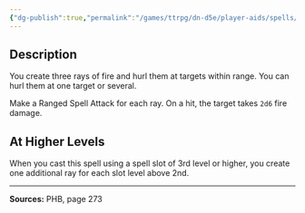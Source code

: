 ```yaml
---
{"dg-publish":true,"permalink":"/games/ttrpg/dn-d5e/player-aids/spells/level-2/scorching-ray/","tags":["TTRPG/DND/5e","verbal","somatic"]}
---
```



## Description
You create three rays of fire and hurl them at targets within range.
You can hurl them at one target or several.

Make a Ranged Spell Attack for each ray.
On a hit, the target takes `2d6` fire damage.

## At Higher Levels
When you cast this spell using a spell slot of 3rd level or higher, you create one additional ray for each slot level above 2nd.

---

**Sources:** PHB, page 273

